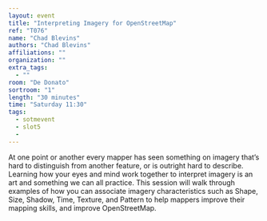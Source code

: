 ```yaml
---
layout: event
title: "Interpreting Imagery for OpenStreetMap"
ref: "T076"
name: "Chad Blevins"
authors: "Chad Blevins"
affiliations: ""
organization: ""
extra_tags:
  - ""
room: "De Donato"
sortroom: "1"
length: "30 minutes"
time: "Saturday 11:30"
tags:
  - sotmevent
  - slot5
  - 
---
```

At one point or another every mapper has seen something on imagery that’s hard to distinguish from another feature, or is outright hard to describe.  Learning how your eyes and mind work together to interpret imagery is an art and something we can all practice.  This session will walk through examples of how you can associate imagery characteristics such as Shape, Size, Shadow, Time, Texture, and Pattern to help mappers improve their mapping skills, and improve OpenStreetMap.  